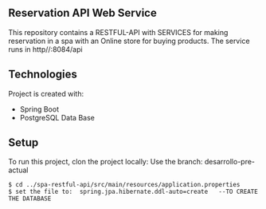 ## Reservation API Web Service 
This repository contains a RESTFUL-API with SERVICES for making reservation in a spa with an 
Online store for buying products. 
The service runs in http//:8084/api

## Technologies
Project is created with:
* Spring Boot 
* PostgreSQL Data Base
	
## Setup
To run this project, clon the project locally:
Use the branch: desarrollo-pre-actual

```
$ cd ../spa-restful-api/src/main/resources/application.properties  
$ set the file to:  spring.jpa.hibernate.ddl-auto=create   --TO CREATE THE DATABASE
